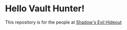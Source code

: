 # Hello Vault Hunter!

This repository is for the people at [Shadow's Evil Hideout](https://discord.gg/0YjZxbVBS9b3bXUS)
